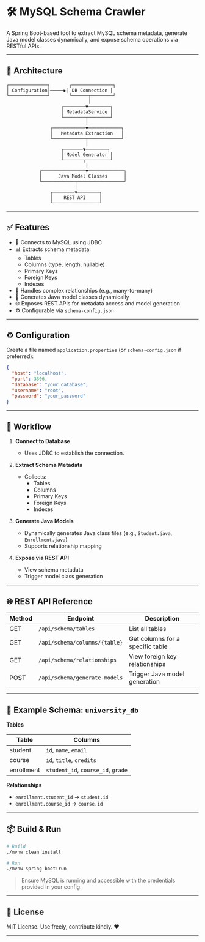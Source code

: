 # 🛠️ MySQL Schema Crawler

A Spring Boot-based tool to extract MySQL schema metadata, generate Java model classes dynamically, and expose schema operations via RESTful APIs.

---

## 🧱 Architecture

```
┌──────────────┐       ┌───────────────┐
│ Configuration│─────▶│ DB Connection │
└──────────────┘       └──────┬────────┘
                              │
                    ┌────────▼────────┐
                    │ MetadataService │
                    └────────┬────────┘
                             │
                ┌────────────▼────────────┐
                │   Metadata Extraction   │
                └────────────┬────────────┘
                             │
                    ┌───────▼────────┐
                    │ Model Generator │
                    └───────┬─────────┘
                             │
            ┌────────────────▼─────────────┐
            │      Java Model Classes      │
            └────────────┬─────────────────┘
                         │
                ┌────────▼────────┐
                │    REST API     │
                └─────────────────┘
```

---

## ✅ Features

- 🔌 Connects to MySQL using JDBC
- 📊 Extracts schema metadata:
  - Tables
  - Columns (type, length, nullable)
  - Primary Keys
  - Foreign Keys
  - Indexes
- 🔁 Handles complex relationships (e.g., many-to-many)
- 🧬 Generates Java model classes dynamically
- 🌐 Exposes REST APIs for metadata access and model generation
- ⚙️ Configurable via `schema-config.json`

---

## ⚙️ Configuration

Create a file named `application.properties` (or `schema-config.json` if preferred):

```json
{
  "host": "localhost",
  "port": 3306,
  "database": "your_database",
  "username": "root",
  "password": "your_password"
}
```

---

## 🔄 Workflow

1. **Connect to Database**
   - Uses JDBC to establish the connection.

2. **Extract Schema Metadata**
   - Collects:
     - Tables
     - Columns
     - Primary Keys
     - Foreign Keys
     - Indexes

3. **Generate Java Models**
   - Dynamically generates Java class files (e.g., `Student.java`, `Enrollment.java`)
   - Supports relationship mapping

4. **Expose via REST API**
   - View schema metadata
   - Trigger model class generation

---

## 🌐 REST API Reference

| Method | Endpoint                          | Description                         |
|--------|-----------------------------------|-------------------------------------|
| GET    | `/api/schema/tables`              | List all tables                     |
| GET    | `/api/schema/columns/{table}`     | Get columns for a specific table    |
| GET    | `/api/schema/relationships`       | View foreign key relationships      |
| POST   | `/api/schema/generate-models`     | Trigger Java model generation       |

---

## 🧪 Example Schema: `university_db`

**Tables**

| Table     | Columns                      |
|-----------|------------------------------|
| student   | `id`, `name`, `email`        |
| course    | `id`, `title`, `credits`     |
| enrollment| `student_id`, `course_id`, `grade` |

**Relationships**

- `enrollment.student_id` → `student.id`
- `enrollment.course_id` → `course.id`

---

## 📦 Build & Run

```bash
# Build
./mvnw clean install

# Run
./mvnw spring-boot:run
```

> Ensure MySQL is running and accessible with the credentials provided in your config.

---

## 🧩 License

MIT License. Use freely, contribute kindly. ❤️

---
